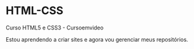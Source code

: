 # HTML-CSS
 Curso HTML5 e CSS3 - Cursoemvideo

 Estou aprendendo a criar sites e agora vou gerenciar meus repositórios.
